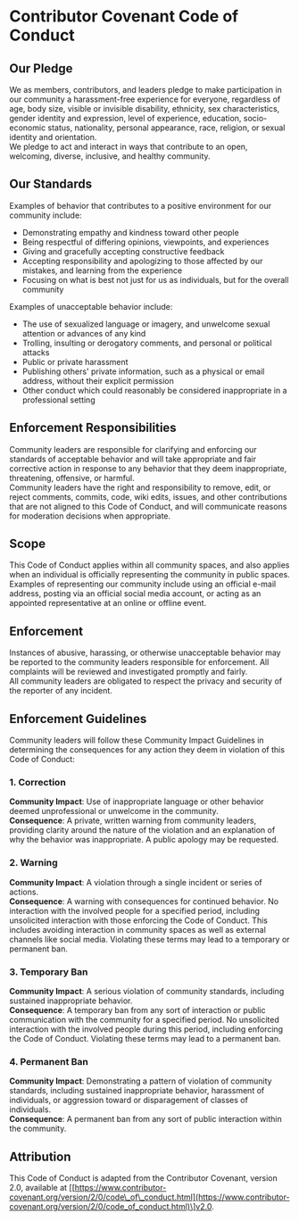 
# **Contributor Covenant Code of Conduct**

## **Our Pledge**

We as members, contributors, and leaders pledge to make participation in our community a harassment-free experience for everyone, regardless of age, body size, visible or invisible disability, ethnicity, sex characteristics, gender identity and expression, level of experience, education, socio-economic status, nationality, personal appearance, race, religion, or sexual identity and orientation.  
We pledge to act and interact in ways that contribute to an open, welcoming, diverse, inclusive, and healthy community.

## 

## **Our Standards**

Examples of behavior that contributes to a positive environment for our community include:

* Demonstrating empathy and kindness toward other people  
* Being respectful of differing opinions, viewpoints, and experiences  
* Giving and gracefully accepting constructive feedback  
* Accepting responsibility and apologizing to those affected by our mistakes, and learning from the experience  
* Focusing on what is best not just for us as individuals, but for the overall community

Examples of unacceptable behavior include:

* The use of sexualized language or imagery, and unwelcome sexual attention or advances of any kind  
* Trolling, insulting or derogatory comments, and personal or political attacks  
* Public or private harassment  
* Publishing others' private information, such as a physical or email address, without their explicit permission  
* Other conduct which could reasonably be considered inappropriate in a professional setting

## 

## **Enforcement Responsibilities**

Community leaders are responsible for clarifying and enforcing our standards of acceptable behavior and will take appropriate and fair corrective action in response to any behavior that they deem inappropriate, threatening, offensive, or harmful.  
Community leaders have the right and responsibility to remove, edit, or reject comments, commits, code, wiki edits, issues, and other contributions that are not aligned to this Code of Conduct, and will communicate reasons for moderation decisions when appropriate.

## 

## **Scope**

This Code of Conduct applies within all community spaces, and also applies when an individual is officially representing the community in public spaces. Examples of representing our community include using an official e-mail address, posting via an official social media account, or acting as an appointed representative at an online or offline event.

## 

## **Enforcement**

Instances of abusive, harassing, or otherwise unacceptable behavior may be reported to the community leaders responsible for enforcement. All complaints will be reviewed and investigated promptly and fairly.  
All community leaders are obligated to respect the privacy and security of the reporter of any incident.

## 

## **Enforcement Guidelines**

Community leaders will follow these Community Impact Guidelines in determining the consequences for any action they deem in violation of this Code of Conduct:

### **1\. Correction**

**Community Impact**: Use of inappropriate language or other behavior deemed unprofessional or unwelcome in the community.  
**Consequence**: A private, written warning from community leaders, providing clarity around the nature of the violation and an explanation of why the behavior was inappropriate. A public apology may be requested.

### **2\. Warning**

**Community Impact**: A violation through a single incident or series of actions.  
**Consequence**: A warning with consequences for continued behavior. No interaction with the involved people for a specified period, including unsolicited interaction with those enforcing the Code of Conduct. This includes avoiding interaction in community spaces as well as external channels like social media. Violating these terms may lead to a temporary or permanent ban.

### **3\. Temporary Ban**

**Community Impact**: A serious violation of community standards, including sustained inappropriate behavior.  
**Consequence**: A temporary ban from any sort of interaction or public communication with the community for a specified period. No unsolicited interaction with the involved people during this period, including enforcing the Code of Conduct. Violating these terms may lead to a permanent ban.

### **4\. Permanent Ban**

**Community Impact**: Demonstrating a pattern of violation of community standards, including sustained inappropriate behavior, harassment of individuals, or aggression toward or disparagement of classes of individuals.  
**Consequence**: A permanent ban from any sort of public interaction within the community.

## 

## **Attribution**

This Code of Conduct is adapted from the Contributor Covenant, version 2.0, available at \[[https://www.contributor-covenant.org/version/2/0/code\_of\_conduct.html](https://www.contributor-covenant.org/version/2/0/code_of_conduct.html)\]v2.0.
